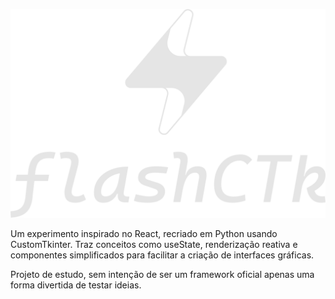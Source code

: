 ![Descrição da Imagem](public/logo.png)

Um experimento inspirado no React, recriado em Python usando CustomTkinter.
Traz conceitos como useState, renderização reativa e componentes simplificados para facilitar a criação de interfaces gráficas.

Projeto de estudo, sem intenção de ser um framework oficial apenas uma forma divertida de testar ideias.
